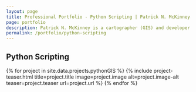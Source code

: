 ```yaml
---
layout: page
title: Professional Portfolio - Python Scripting | Patrick N. McKinney
page: portfolio
description: Patrick N. McKinney is a cartographer (GIS) and developer interested in telling the stories of communities through maps and technology.  He has experience designing maps for print, interactive web maps, GIS python scripting, and website development.
permalink: /portfolio/python-scripting
---
```


<section class="feat-portfolio">
    <div class="container">
        <div class="row">
            <div class="col-lg-12 text-center">
                <h1>Python Scripting</h1>                        
            </div>
        </div>
        <div class="row">
            {% for project in site.data.projects.pythonGIS %}
                {% include project-teaser.html title=project.title image=project.image alt=project.image-alt teaser=project.teaser url=project.url  %}
            {% endfor %}
        </div>
    </div>
</section>